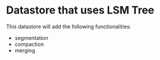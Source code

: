 # Datastore that uses LSM Tree
This datastore will add the following functionalities:
* segmentation
* compaction
* merging 
